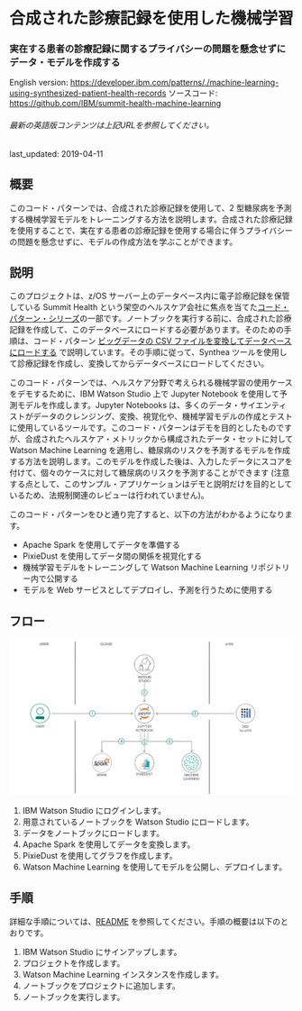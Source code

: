 # 合成された診療記録を使用した機械学習

### 実在する患者の診療記録に関するプライバシーの問題を懸念せずにデータ・モデルを作成する

English version: https://developer.ibm.com/patterns/./machine-learning-using-synthesized-patient-health-records
  ソースコード: https://github.com/IBM/summit-health-machine-learning

###### 最新の英語版コンテンツは上記URLを参照してください。
last_updated: 2019-04-11

 
## 概要

このコード・パターンでは、合成された診療記録を使用して、2 型糖尿病を予測する機械学習モデルをトレーニングする方法を説明します。合成された診療記録を使用することで、実在する患者の診療記録を使用する場合に伴うプライバシーの問題を懸念せずに、モデルの作成方法を学ぶことができます。

## 説明

このプロジェクトは、z/OS サーバー上のデータベース内に電子診療記録を保管している Summit Health という架空のヘルスケア会社に焦点を当てた[コード・パターン・シリーズ](https://developer.ibm.com/series/systems-example-health-series/)の一部です。ノートブックを実行する前に、合成された診療記録を作成して、このデータベースにロードする必要があります。そのための手順は、コード・パターン [ビッグデータの CSV ファイルを変換してデータベースにロードする](https://github.com/IBM/japan-technology/blob/main/Code-Patterns/transform-load-big-data-csv-files-db2-zos-database/)
 で説明しています。その手順に従って、Synthea ツールを使用して診療記録を作成し、変換してからデータベースにロードしてください。

このコード・パターンでは、ヘルスケア分野で考えられる機械学習の使用ケースをデモするために、IBM Watson Studio 上で Jupyter Notebook を使用して予測モデルを作成します。Jupyter Notebooks は、多くのデータ・サイエンティストがデータのクレンジング、変換、視覚化や、機械学習モデルの作成とテストに使用しているツールです。このコード・パターンはデモを目的としたものですが、合成されたヘルスケア・メトリックから構成されたデータ・セットに対して Watson Machine Learning を適用し、糖尿病のリスクを予測するモデルを作成する方法を説明します。このモデルを作成した後は、入力したデータにスコアを付けて、個々のケースに対して糖尿病のリスクを予測することができます (注意する点として、このサンプル・アプリケーションはデモと説明だけを目的としているため、法規制関連のレビューは行われていません)。

このコード・パターンをひと通り完了すると、以下の方法がわかるようになります。

* Apache Spark を使用してデータを準備する
* PixieDust を使用してデータ間の関係を視覚化する
* 機械学習モデルをトレーニングして Watson Machine Learning リポジトリー内で公開する
* モデルを Web サービスとしてデプロイし、予測を行うために使用する

## フロー

![フロー](./images/flow-v2.png)

1. IBM Watson Studio にログインします。
1. 用意されているノートブックを Watson Studio にロードします。
1. データをノートブックにロードします。
1. Apache Spark を使用してデータを変換します。
1. PixieDust を使用してグラフを作成します。
1. Watson Machine Learning を使用してモデルを公開し、デプロイします。

## 手順

詳細な手順については、[README](https://github.com/IBM/summit-health-machine-learning/blob/master/README.md) を参照してください。手順の概要は以下のとおりです。

1. IBM Watson Studio にサインアップします。
1. プロジェクトを作成します。
1. Watson Machine Learning インスタンスを作成します。
1. ノートブックをプロジェクトに追加します。
1. ノートブックを実行します。
